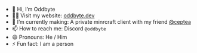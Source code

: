 - 👋 Hi, I’m Oddbyte
- 👨‍💻 Visit my website: [oddbyte.dev](https://oddbyte.dev)
- 🌱 I’m currently making: A private minrcraft client with my friend [@ceptea](https://github.com/Ceptea/)
- 📫 How to reach me: Discord `@oddbyte`
- 😄 Pronouns: He / Him
- ⚡ Fun fact: I am a person
